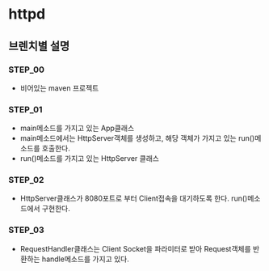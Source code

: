 # httpd


## 브렌치별 설명

### STEP_00 

- 비어있는 maven 프로젝트

### STEP_01

- main메소드를 가지고 있는 App클래스
- main메소드에서는 HttpServer객체를 생성하고, 해당 객체가 가지고 있는 run()메소드를 호출한다.
- run()메소드를 가지고 있는 HttpServer 클래스

### STEP_02

- HttpServer클래스가 8080포트로 부터 Client접속을 대기하도록 한다. run()메소드에서 구현한다.


###  STEP_03

- RequestHandler클래스는 Client Socket을 파라미터로 받아 Request객체를 반환하는 handle메소드를 가지고 있다.

